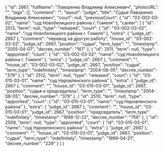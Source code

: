 {
    "id": 2667,
    "fullName": "Лаворенко Владимир Алексеевич",
    "photoURL": "",
    "tags": [],
    "comment": "",
    "layout": "judge",
    "title": "Судья Лаворенко Владимир Алексеевич",
    "court": null,
    "previousCourt": {
        "id": "03-002-03-02",
        "name": "суд Новобелицкого района г. Гомеля"
    },
    "career": [
        {
            "id": 2513,
            "term": null,
            "type": "released",
            "court": {
                "id": "03-002-03-02",
                "name": "суд Новобелицкого района г. Гомеля"
            },
            "extra": {
                "judge_id": 2667
            },
            "comment": "перевод на другую работу",
            "house_id": "03-002-03-02",
            "judge_id": 2667,
            "position": "судья",
            "term_type": "",
            "timestamp": "2005-04-07",
            "decree_number": "167"
        },
        {
            "id": 2511,
            "term": null,
            "type": "appointed",
            "court": {
                "id": "03-002-03-02",
                "name": "суд Новобелицкого района г. Гомеля"
            },
            "extra": {
                "judge_id": 2667
            },
            "comment": "",
            "house_id": "03-002-03-02",
            "judge_id": 2667,
            "position": "судья",
            "term_type": "indefinitely",
            "timestamp": "2004-08-05",
            "decree_number": "379"
        },
        {
            "id": 2512,
            "term": null,
            "type": "released",
            "court": {
                "id": "03-015-03-01",
                "name": "суд Наровлянского района"
            },
            "extra": {
                "judge_id": 2667
            },
            "comment": "",
            "house_id": "03-015-03-01",
            "judge_id": 2667,
            "position": "судья и председатель",
            "term_type": "",
            "timestamp": "2004-08-05",
            "decree_number": "379"
        },
        {
            "id": 2510,
            "term": null,
            "type": "appointed",
            "court": {
                "id": "03-015-03-01",
                "name": "суд Наровлянского района"
            },
            "extra": {
                "judge_id": 2667
            },
            "comment": "",
            "house_id": "03-015-03-01",
            "judge_id": 2667,
            "position": "председатель",
            "term_type": "indefinitely",
            "timestamp": "1999-12-22",
            "decree_number": "756"
        },
        {
            "id": 2509,
            "term": null,
            "type": "appointed",
            "court": {
                "id": "03-015-03-01",
                "name": "суд Наровлянского района"
            },
            "extra": {
                "judge_id": 2667
            },
            "comment": "",
            "house_id": "03-015-03-01",
            "judge_id": 2667,
            "position": "судья",
            "term_type": "indefinitely",
            "timestamp": "1999-04-21",
            "decree_number": "229"
        }
    ]
}